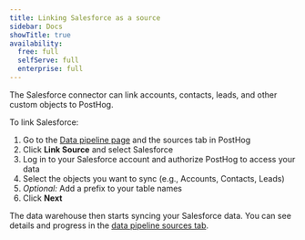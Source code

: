 ```yaml
---
title: Linking Salesforce as a source
sidebar: Docs
showTitle: true
availability:
  free: full
  selfServe: full
  enterprise: full
---
```


The Salesforce connector can link accounts, contacts, leads, and other custom objects to PostHog.

To link Salesforce:

1. Go to the [Data pipeline page](https://us.posthog.com/pipeline/sources) and the sources tab in PostHog
2. Click **Link Source** and select Salesforce
3. Log in to your Salesforce account and authorize PostHog to access your data
4. Select the objects you want to sync (e.g., Accounts, Contacts, Leads)
5. *Optional:* Add a prefix to your table names
6. Click **Next**

The data warehouse then starts syncing your Salesforce data. You can see details and progress in the [data pipeline sources tab](https://us.posthog.com/pipeline/sources).